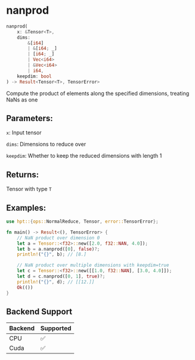 # nanprod
```rust
nanprod(
    x: &Tensor<T>, 
    dims: 
        &[i64]
        | &[i64; _]
        | [i64; _] 
        | Vec<i64> 
        | &Vec<i64>
        | i64, 
    keepdim: bool
) -> Result<Tensor<T>, TensorError>
```
Compute the product of elements along the specified dimensions, treating NaNs as one

## Parameters:
`x`: Input tensor

`dims`: Dimensions to reduce over

`keepdim`: Whether to keep the reduced dimensions with length 1

## Returns:
Tensor with type `T`

## Examples:
```rust
use hpt::{ops::NormalReduce, Tensor, error::TensorError};

fn main() -> Result<(), TensorError> {
    // NaN product over dimension 0
    let a = Tensor::<f32>::new([2.0, f32::NAN, 4.0]);
    let b = a.nanprod([0], false)?;
    println!("{}", b); // [8.]

    // NaN product over multiple dimensions with keepdim=true
    let c = Tensor::<f32>::new([[1.0, f32::NAN], [3.0, 4.0]]);
    let d = c.nanprod([0, 1], true)?;
    println!("{}", d); // [[12.]]
    Ok(())
}
```
## Backend Support
| Backend | Supported |
|---------|-----------|
| CPU     | ✅         |
| Cuda    | ✅        |